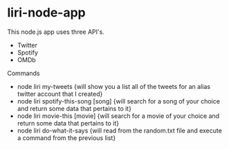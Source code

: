 # liri-node-app

This node.js app uses three API's.

- Twitter
- Spotify
- OMDb

Commands
- node liri my-tweets {will show you a list all of the tweets for an alias twitter account that I created}
- node liri spotify-this-song [song] {will search for a song of your choice and return some data that pertains to it}
- node liri movie-this [movie] {will search for a movie of your choice and return some data that pertains to it}
- node liri do-what-it-says {will read from the random.txt file and execute a command from the previous list}
